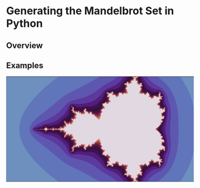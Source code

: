 # Generating the Mandelbrot Set in Python
## Overview


## Examples
![example1](ReadMe_Images/mandel1.png)

